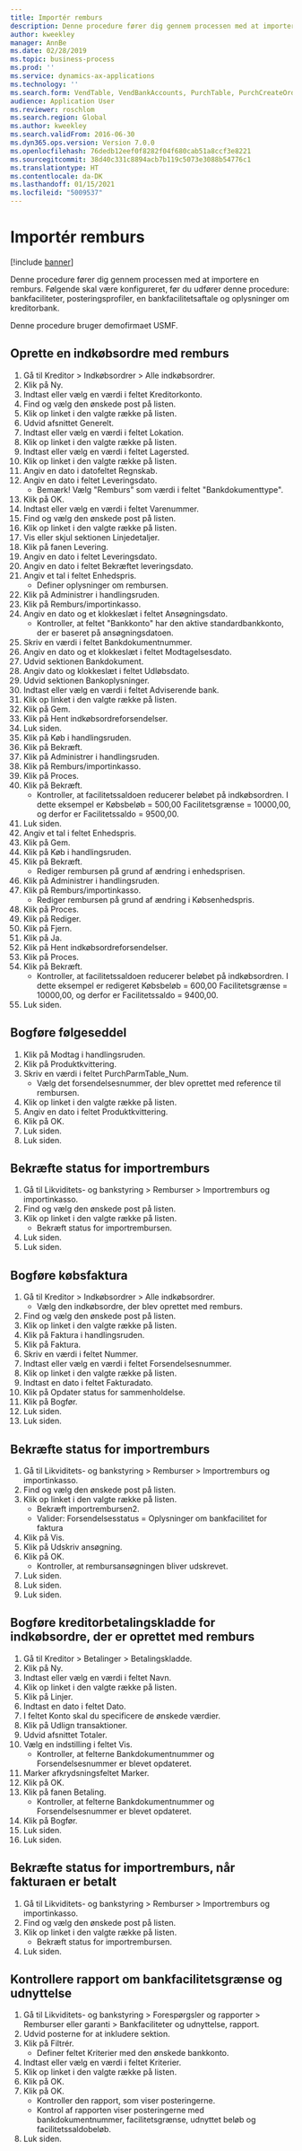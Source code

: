 ```yaml
---
title: Importér remburs
description: Denne procedure fører dig gennem processen med at importere en remburs.
author: kweekley
manager: AnnBe
ms.date: 02/28/2019
ms.topic: business-process
ms.prod: ''
ms.service: dynamics-ax-applications
ms.technology: ''
ms.search.form: VendTable, VendBankAccounts, PurchTable, PurchCreateOrder, InventItemIdLookupPurchase, BankLCImport,  PurchEditLines, VendEditInvoice, SrsReportViewerForm, LedgerJournalTable, LedgerJournalTransVendPaym, VendOpenTrans, SysQueryForm, BankAccountTableLookUp
audience: Application User
ms.reviewer: roschlom
ms.search.region: Global
ms.author: kweekley
ms.search.validFrom: 2016-06-30
ms.dyn365.ops.version: Version 7.0.0
ms.openlocfilehash: 76dedb12eef0f8282f04f680cab51a8ccf3e8221
ms.sourcegitcommit: 38d40c331c8894acb7b119c5073e3088b54776c1
ms.translationtype: HT
ms.contentlocale: da-DK
ms.lasthandoff: 01/15/2021
ms.locfileid: "5009537"
---
```

# <a name="import-letter-of-credit"></a>Importér remburs

[!include [banner](../../includes/banner.md)]

Denne procedure fører dig gennem processen med at importere en remburs. Følgende skal være konfigureret, før du udfører denne procedure: bankfaciliteter, posteringsprofiler, en bankfacilitetsaftale og oplysninger om kreditorbank.

Denne procedure bruger demofirmaet USMF.


## <a name="create-a-purchase-order-with-letter-of-credit"></a>Oprette en indkøbsordre med remburs
1. Gå til Kreditor > Indkøbsordrer > Alle indkøbsordrer.
2. Klik på Ny.
3. Indtast eller vælg en værdi i feltet Kreditorkonto.
4. Find og vælg den ønskede post på listen.
5. Klik op linket i den valgte række på listen.
6. Udvid afsnittet Generelt.
7. Indtast eller vælg en værdi i feltet Lokation.
8. Klik op linket i den valgte række på listen.
9. Indtast eller vælg en værdi i feltet Lagersted.
10. Klik op linket i den valgte række på listen.
11. Angiv en dato i datofeltet Regnskab.
12. Angiv en dato i feltet Leveringsdato.
    * Bemærk! Vælg "Remburs" som værdi i feltet "Bankdokumenttype".  
13. Klik på OK.
14. Indtast eller vælg en værdi i feltet Varenummer.
15. Find og vælg den ønskede post på listen.
16. Klik op linket i den valgte række på listen.
17. Vis eller skjul sektionen Linjedetaljer.
18. Klik på fanen Levering.
19. Angiv en dato i feltet Leveringsdato.
20. Angiv en dato i feltet Bekræftet leveringsdato.
21. Angiv et tal i feltet Enhedspris.
    * Definer oplysninger om rembursen.  
22. Klik på Administrer i handlingsruden.
23. Klik på Remburs/importinkasso.
24. Angiv en dato og et klokkeslæt i feltet Ansøgningsdato.
    * Kontroller, at feltet "Bankkonto" har den aktive standardbankkonto, der er baseret på ansøgningsdatoen.  
25. Skriv en værdi i feltet Bankdokumentnummer.
26. Angiv en dato og et klokkeslæt i feltet Modtagelsesdato.
27. Udvid sektionen Bankdokument.
28. Angiv dato og klokkeslæt i feltet Udløbsdato.
29. Udvid sektionen Bankoplysninger.
30. Indtast eller vælg en værdi i feltet Adviserende bank.
31. Klik op linket i den valgte række på listen.
32. Klik på Gem.
33. Klik på Hent indkøbsordreforsendelser.
34. Luk siden.
35. Klik på Køb i handlingsruden.
36. Klik på Bekræft.
37. Klik på Administrer i handlingsruden.
38. Klik på Remburs/importinkasso.
39. Klik på Proces.
40. Klik på Bekræft.
    * Kontroller, at facilitetssaldoen reducerer beløbet på indkøbsordren.  I dette eksempel er Købsbeløb = 500,00 Facilitetsgrænse = 10000,00, og derfor er Facilitetssaldo = 9500,00.  
41. Luk siden.
42. Angiv et tal i feltet Enhedspris.
43. Klik på Gem.
44. Klik på Køb i handlingsruden.
45. Klik på Bekræft.
    * Rediger rembursen på grund af ændring i enhedsprisen.  
46. Klik på Administrer i handlingsruden.
47. Klik på Remburs/importinkasso.
    * Rediger rembursen på grund af ændring i Købsenhedspris.  
48. Klik på Proces.
49. Klik på Rediger.
50. Klik på Fjern.
51. Klik på Ja.
52. Klik på Hent indkøbsordreforsendelser.
53. Klik på Proces.
54. Klik på Bekræft.
    * Kontroller, at facilitetssaldoen reducerer beløbet på indkøbsordren.  I dette eksempel er redigeret Købsbeløb = 600,00 Facilitetsgrænse = 10000,00, og derfor er Facilitetssaldo = 9400,00.  
55. Luk siden.

## <a name="post-packing-slip"></a>Bogføre følgeseddel
1. Klik på Modtag i handlingsruden.
2. Klik på Produktkvittering.
3. Skriv en værdi i feltet PurchParmTable_Num.
    * Vælg det forsendelsesnummer, der blev oprettet med reference til rembursen.  
4. Klik op linket i den valgte række på listen.
5. Angiv en dato i feltet Produktkvittering.
6. Klik på OK.
7. Luk siden.
8. Luk siden.

## <a name="verify-import-letter-of-credit-status"></a>Bekræfte status for importremburs
1. Gå til Likviditets- og bankstyring > Remburser > Importremburs og importinkasso.
2. Find og vælg den ønskede post på listen.
3. Klik op linket i den valgte række på listen.
    * Bekræft status for importrembursen.     
4. Luk siden.
5. Luk siden.

## <a name="post-purchase-invoice"></a>Bogføre købsfaktura
1. Gå til Kreditor > Indkøbsordrer > Alle indkøbsordrer.
    * Vælg den indkøbsordre, der blev oprettet med remburs.  
2. Find og vælg den ønskede post på listen.
3. Klik op linket i den valgte række på listen.
4. Klik på Faktura i handlingsruden.
5. Klik på Faktura.
6. Skriv en værdi i feltet Nummer.
7. Indtast eller vælg en værdi i feltet Forsendelsesnummer.
8. Klik op linket i den valgte række på listen.
9. Indtast en dato i feltet Fakturadato.
10. Klik på Opdater status for sammenholdelse.
11. Klik på Bogfør.
12. Luk siden.
13. Luk siden.

## <a name="verify-import-letter-of-credit-status"></a>Bekræfte status for importremburs
1. Gå til Likviditets- og bankstyring > Remburser > Importremburs og importinkasso.
2. Find og vælg den ønskede post på listen.
3. Klik op linket i den valgte række på listen.
    * Bekræft importrembursen2.  
    * Valider: Forsendelsesstatus = Oplysninger om bankfacilitet for faktura  
4. Klik på Vis.
5. Klik på Udskriv ansøgning.
6. Klik på OK.
    * Kontroller, at rembursansøgningen bliver udskrevet.  
7. Luk siden.
8. Luk siden.
9. Luk siden.

## <a name="post-vendor-payment-journal-for-the-created-purchase-invoice-with-letter-of-credit"></a>Bogføre kreditorbetalingskladde for indkøbsordre, der er oprettet med remburs
1. Gå til Kreditor > Betalinger > Betalingskladde.
2. Klik på Ny.
3. Indtast eller vælg en værdi i feltet Navn.
4. Klik op linket i den valgte række på listen.
5. Klik på Linjer.
6. Indtast en dato i feltet Dato.
7. I feltet Konto skal du specificere de ønskede værdier.
8. Klik på Udlign transaktioner.
9. Udvid afsnittet Totaler.
10. Vælg en indstilling i feltet Vis.
    * Kontroller, at felterne Bankdokumentnummer og Forsendelsesnummer er blevet opdateret.  
11. Marker afkrydsningsfeltet Marker.
12. Klik på OK.
13. Klik på fanen Betaling.
    * Kontroller, at felterne Bankdokumentnummer og Forsendelsesnummer er blevet opdateret.  
14. Klik på Bogfør.
15. Luk siden.
16. Luk siden.

## <a name="verify-import-letter-of-credit-status-after-invoice-paid"></a>Bekræfte status for importremburs, når fakturaen er betalt
1. Gå til Likviditets- og bankstyring > Remburser > Importremburs og importinkasso.
2. Find og vælg den ønskede post på listen.
3. Klik op linket i den valgte række på listen.
    * Bekræft status for importrembursen.   
4. Luk siden.

## <a name="verify-the-bank-facility-limit-and-utilization-report"></a>Kontrollere rapport om bankfacilitetsgrænse og udnyttelse
1. Gå til Likviditets- og bankstyring > Forespørgsler og rapporter > Remburser eller garanti > Bankfaciliteter og udnyttelse, rapport.
2. Udvid posterne for at inkludere sektion.
3. Klik på Filtrér.
    * Definer feltet Kriterier med den ønskede bankkonto.  
4. Indtast eller vælg en værdi i feltet Kriterier.
5. Klik op linket i den valgte række på listen.
6. Klik på OK.
7. Klik på OK.
    * Kontroller den rapport, som viser posteringerne.  
    * Kontrol af rapporten viser posteringerne med bankdokumentnummer, facilitetsgrænse, udnyttet beløb og facilitetssaldobeløb.  
8. Luk siden.

